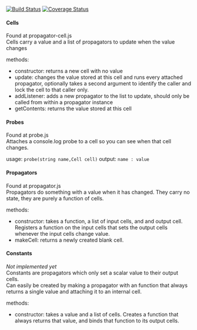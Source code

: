 [![Build Status](https://travis-ci.org/eldritchreality/propagator.js.svg?branch=master)](https://travis-ci.org/eldritchreality/propagator.js) [![Coverage Status](https://coveralls.io/repos/github/eldritchreality/propagator.js/badge.svg?branch=master)](https://coveralls.io/github/eldritchreality/propagator.js?branch=master)


#### Cells
Found at propagator-cell.js  
Cells carry a value and a list of propagators to update when the value changes  

methods:

*   constructor: returns a new cell with no value
*   update: changes the value stored at this cell and runs every attached propagator, optionally takes a second argument to identify the caller and lock the cell to that caller only.
*   addListener: adds a new propagator to the list to update, should only be called from within a propagator instance
*   getContents: returns the value stored at this cell

#### Probes
Found at probe.js  
Attaches a console.log probe to a cell so you can see when that cell changes.  

usage: `probe(string name,Cell cell)`
output: `name : value`


#### Propagators
Found at propagator.js  
Propagators do something with a value when it has changed. They carry no state, they are purely a function of cells.  

methods:

*   constructor: takes a function, a list of input cells, and and output cell. Registers a function on the input cells that sets the output cells whenever the input cells change value.
*   makeCell: returns a newly created blank cell.

#### Constants
*Not implemented yet*  
Constants are propagators which only set a scalar value to their output cells.  
Can easily be created by making a propagator with an function that always returns a single value and attaching it to an internal cell.  

methods:

*   constructor: takes a value and a list of cells. Creates a function that always returns that value, and binds that function to its output cells.